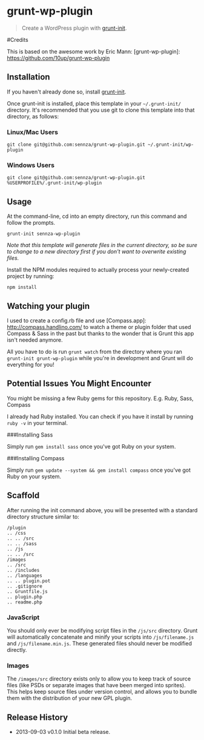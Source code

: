 # grunt-wp-plugin

> Create a WordPress plugin with [grunt-init][].

[grunt-init]: http://gruntjs.com/project-scaffolding

#Credits

This is based on the awesome work by Eric Mann: [grunt-wp-plugin]: https://github.com/10up/grunt-wp-plugin

## Installation
If you haven't already done so, install [grunt-init][].

Once grunt-init is installed, place this template in your `~/.grunt-init/` directory. It's recommended that you use git to clone this template into that directory, as follows:

### Linux/Mac Users

```
git clone git@github.com:sennza/grunt-wp-plugin.git ~/.grunt-init/wp-plugin
```

### Windows Users

```
git clone git@github.com:sennza/grunt-wp-plugin.git %USERPROFILE%/.grunt-init/wp-plugin
```

## Usage

At the command-line, cd into an empty directory, run this command and follow the prompts.

```
grunt-init sennza-wp-plugin
```

_Note that this template will generate files in the current directory, so be sure to change to a new directory first if you don't want to overwrite existing files._

Install the NPM modules required to actually process your newly-created project by running:

```
npm install
```

## Watching your plugin

I used to create a config.rb file and use [Compass.app]: http://compass.handlino.com/ to watch a theme or plugin folder that used Compass & Sass in the past but thanks to the wonder that is Grunt this app isn't needed anymore.

All you have to do is run `grunt watch` from the directory where you ran `grunt-init grunt-wp-plugin` while you're in development and Grunt will do everything for you!

## Potential Issues You Might Encounter

You might be missing a few Ruby gems for this repository. E.g. Ruby, Sass, Compass

I already had Ruby installed. You can check if you have it install by running `ruby -v` in your terminal.

###Installing Sass

Simply run `gem install sass` once you've got Ruby on your system.

###Installing Compass

Simply run `gem update --system && gem install compass` once you've got Ruby on your system.

## Scaffold

After running the init command above, you will be presented with a standard directory structure similar to:

    /plugin
    .. /css
    .. .. /src
    .. .. /sass
    .. /js
    .. .. /src
    /images
    .. /src
    .. /includes
    .. /languages
    .. .. plugin.pot
    .. .gitignore
    .. Gruntfile.js
    .. plugin.php
    .. readme.php

### JavaScript

You should only ever be modifying script files in the `/js/src` directory.  Grunt will automatically concatenate and minify your scripts into `/js/filename.js` and `/js/filename.min.js`.  These generated files should never be modified directly.

### Images

The `/images/src` directory exists only to allow you to keep track of source files (like PSDs or separate images that have been merged into sprites).  This helps keep source files under version control, and allows you to bundle them with the distribution of your new GPL plugin.

## Release History

 * 2013-09-03   v0.1.0   Initial beta release.
